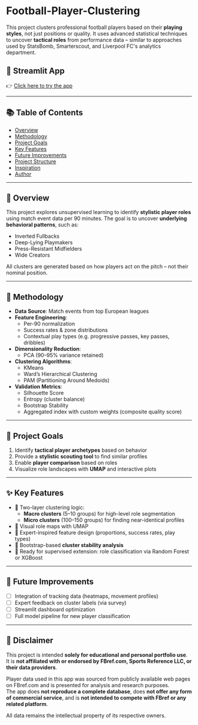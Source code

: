 # Football-Player-Clustering

This project clusters professional football players based on their **playing styles**, not just positions or quality. It uses advanced statistical techniques to uncover **tactical roles** from performance data – similar to approaches used by StatsBomb, Smarterscout, and Liverpool FC's analytics department.

## 🔗 Streamlit App  
👉 [Click here to try the app](https://scouting25.streamlit.app/)

---

## 📚 Table of Contents

- [Overview](#overview)
- [Methodology](#methodology)
- [Project Goals](#project-goals)
- [Key Features](#key-features)
- [Future Improvements](#future-improvements)
- [Project Structure](#project-structure)
- [Inspiration](#inspiration)
- [Author](#author)

---

## 📖 Overview

This project explores unsupervised learning to identify **stylistic player roles** using match event data per 90 minutes. The goal is to uncover **underlying behavioral patterns**, such as:

- Inverted Fullbacks
- Deep-Lying Playmakers
- Press-Resistant Midfielders
- Wide Creators

All clusters are generated based on how players act on the pitch – not their nominal position.

---

## 🧪 Methodology

- **Data Source**: Match events from top European leagues
- **Feature Engineering**:
  - Per-90 normalization
  - Success rates & zone distributions
  - Contextual play types (e.g. progressive passes, key passes, dribbles)
- **Dimensionality Reduction**:
  - PCA (90–95% variance retained)
- **Clustering Algorithms**:
  - KMeans
  - Ward’s Hierarchical Clustering
  - PAM (Partitioning Around Medoids)
- **Validation Metrics**:
  - Silhouette Score
  - Entropy (cluster balance)
  - Bootstrap Stability
  - Aggregated index with custom weights (composite quality score)

---

## 🎯 Project Goals

1. Identify **tactical player archetypes** based on behavior
2. Provide a **stylistic scouting tool** to find similar profiles
3. Enable **player comparison** based on roles
4. Visualize role landscapes with **UMAP** and interactive plots

---

## ✨ Key Features

- 🧩 Two-layer clustering logic:
  - **Macro clusters** (5–10 groups) for high-level role segmentation
  - **Micro clusters** (100–150 groups) for finding near-identical profiles
- 🎨 Visual role maps with UMAP
- 🧠 Expert-inspired feature design (proportions, success rates, play types)
- 🔁 Bootstrap-based **cluster stability analysis**
- 🤖 Ready for supervised extension: role classification via Random Forest or XGBoost

---

## 🔧 Future Improvements

- [ ] Integration of tracking data (heatmaps, movement profiles)
- [ ] Expert feedback on cluster labels (via survey)
- [ ] Streamlit dashboard optimization
- [ ] Full model pipeline for new player classification

---

## 📢 Disclaimer

This project is intended **solely for educational and personal portfolio use**.  
It is **not affiliated with or endorsed by FBref.com, Sports Reference LLC, or their data providers**.

Player data used in this app was sourced from publicly available web pages on FBref.com and is presented for analysis and research purposes.  
The app does **not reproduce a complete database**, does **not offer any form of commercial service**, and is **not intended to compete with FBref or any related platform**.

All data remains the intellectual property of its respective owners.
